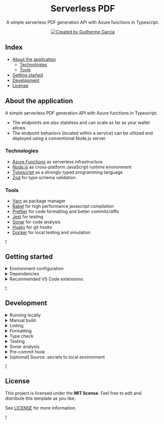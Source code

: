<p align="center">
  <h1 align="center">Serverless PDF</h1>
  <p align="center">
    A simple serverless PDF generation API with Azure functions in Typescript.
  </p>
</p>

<p align="center">
  <a  href="https://github.com/GuilhermeMGBR?tab=overview">
    <img
      src="https://img.shields.io/badge/created%20by-@guilhermemgbr-4BBAAB.svg"
      alt="Created by Guilherme Garcia"
    />
  </a>
</p>

## Index

- [About the application](#about-the-application)
  - [Technologies](#technologies)
  - [Tools](#tools)
- [Getting started](#getting-started)
- [Development](#development)
- [License](#license)

## About the application

A simple serverless PDF generation API with Azure functions in Typescript.

- The endpoints are also stateless and can scale as far as your wallet allows.
- The endpoint behaviors (located within a service) can be utilized and deployed using a conventional Node.js server.

### Technologies

- [Azure Functions](https://learn.microsoft.com/en-us/azure/azure-functions/functions-overview) as serverless infrastructure
- [Node.js](https://nodejs.org) as cross-platform JavaScript runtime environment
- [Typescript](http://typescriptlang.org) as a strongly typed programming language
- [Zod](https://github.com/colinhacks/zod) for type schema validation

### Tools

- [Yarn](https://yarnpkg.com) as package manager
- [Babel](https://babeljs.io) for high performance javascript compilation
- [Prettier](https://prettier.io) for code formatting and better commits/diffs
- [Jest](https://jestjs.io) for testing
- [Sonar](https://www.sonarsource.com) for code analysis
- [Husky](https://typicode.github.io/husky/) for git hooks
- [Docker](https://www.docker.com) for local testing and simulation

<sup><a href="#index" title="Return to index">&UpArrowBar;</a></sup>

## Getting started

<details><summary>Environment configuration</summary>

#### Create a `local.settings.json` file inside the `./src` folder.

```json
{
  "IsEncrypted": false,
  "Values": {
    "FUNCTIONS_WORKER_RUNTIME": "node",
    "NODE_ENV": "development"
  }
}
```

#### To run and debug functions locally, install [azure-functions-core-tools](https://github.com/Azure/azure-functions-core-tools) on your machine

Installation with yarn:

```bash
yarn global add azure-functions-core-tools
```

=> The 'devcontainer' comes with this preinstalled

</details>

<details><summary>Dependencies</summary>

- Open the terminal inside the `src` folder
- Install dependencies with [yarn](https://yarnpkg.com)

```bash
yarn
```

</details>

<details><summary>Recommended VS Code extensions:</summary>

- [SonarLint](https://marketplace.visualstudio.com/items?itemName=sonarsource.sonarlint-vscode) - Code linting
- [ES Lint](https://marketplace.visualstudio.com/items?itemName=dbaeumer.vscode-eslint) - JavaScript linting
- [Prettier](https://marketplace.visualstudio.com/items?itemName=esbenp.prettier-vscode) - Code formatter
- [Pretty TypeScript Errors](https://marketplace.visualstudio.com/items?itemName=yoavbls.pretty-ts-errors) - Prettier and human-readable TypeScript errors
- [Error Lens](https://marketplace.visualstudio.com/items?itemName=usernamehw.errorlens) - Highlighting of errors and other language diagnostics
- [GitLens](https://marketplace.visualstudio.com/items?itemName=eamodio.gitlens) - Git extensions
- [Azure Functions](https://marketplace.visualstudio.com/items?itemName=ms-azuretools.vscode-azurefunctions) - Official Azure Functions extension
- [Code Spell Checker](https://marketplace.visualstudio.com/items?itemName=streetsidesoftware.code-spell-checker) - Spell checker
- [REST Client](https://marketplace.visualstudio.com/items?itemName=humao.rest-client) - Lightweight HTTP request client

</details>

<sup><a href="#index" title="Return to index">&UpArrowBar;</a></sup>

## Development

<details><summary>Running locally</summary>

### Build and run the App:

This will install the required dependencies, build and start!

```bash
yarn start
OR
yarn s
```

- To start without installing dependencies or re-building the app:

```bash
yarn start:only
OR
yarn so
```

=> Remember to follow the environment configuration from the [Getting started](#getting-started) before running the app!

</details>

<details><summary>Manual build</summary>

### Run the build command:

This will install the dependencies and run a build

```bash
yarn build
OR
yarn b
```

- To run a build without installing dependencies:

```bash
yarn build:only
OR
yarn bo
```

- The build can re-run after each file save in watch mode

```bash
yarn watch:build
OR
yarn wb
```

</details>

<details><summary>Linting</summary>

### Run the lint command:

```bash
yarn lint
OR
yarn l
```

</details>

<details><summary>Formatting</summary>

### Run the format command:

This will automatically fix errors where possible

```bash
yarn format
OR
yarn f
```

- To check formatting errors without making changes to files:

```bash
yarn format-check
OR
yarn fc
```

</details>

<details><summary>Type check</summary>

Make sure to have installed dependencies from the initial setup

### Run type check:

```bash
yarn type-check
OR
yarn tc
```

- The type check can re-run after each file save in watch mode

```bash
yarn watch:type-check
OR
yarn wtc
```

</details>

<details><summary>Testing</summary>

Make sure to have installed dependencies from the initial setup

### Build and run tests:

```bash
yarn test
OR
yarn t
```

- The test can re-run after each file save in watch mode

```bash
yarn watch:test
OR
yarn wt
```

</details>

<details><summary>Sonar analysis</summary>

To run an analysis locally with SonarQube and Docker:

### Start a local SonarQube instance:

```bash
yarn sonar-server:start
OR
yarn ss
```

<details><summary>[Optional] Persist analysis results</summary>

To persist the analysis results when running a local server of SonarQube:

### Create a `.env.sonar-server.local` file at this repository's root folder (same folder as the Readme)

```sh
SONAR_JDBC_URL={{YOUR_URL}} # sample: jdbc:postgresql://hostname.com/db_name
SONAR_JDBC_USERNAME={{YOUR_USERNAME}}
SONAR_JDBC_PASSWORD={{YOUR_PASSWORD}}
```

Replace placeholders with the connection values to your PostgreSQL instance:

- `{{YOUR_URL}}`
- `{{YOUR_USERNAME}}`
- `{{YOUR_PASSWORD}}`

> It is possible to run an instance of PostgreSQL inside another docker container!

### Start a local SonarQube instance with persistence:

```bash
yarn sonar-server:start-persistent
OR
yarn ssp
```

</details>

### Sonar Scanner configuration

Set environment variables with sonar server connection details:

- SVRLSSPDF_SONARQUBE_LOCAL_HOSTURL
- SVRLSSPDF_SONARQUBE_LOCAL_LOGIN

> They can be set inline, before the run command:
>
> ```bash
> SVRLSSPDF_SONARQUBE_LOCAL_HOSTURL=https://your.local.url; SVRLSSPDF_SONARQUBE_LOCAL_LOGIN=sqp_yourtokenXYZ; yarn sonar
> ```

### Run Sonar Scanner

```bash
yarn sonar
OR
yarn sn
```

</details>

<details><summary>Pre-commit hook</summary>

> The `pre-commit` hook should run automatically before every commit through `Husky`.

To manually run all pre-commit checks:

```bash
yarn pre-commit
OR
yarn pc
```

This hook does type checking, linting, format checking and runs all tests, stopping and showing errors from the first one to fail, if any.

</details>

<details><summary>[optional] Source .secrets to local environment</summary>

> The secrets will be sourced from a `.secrets` file at this repository's root folder (same folder as the Readme)

To source local environment secrets on terminal open, add this to your `.bashrc` or `.zshrc`:

```sh
#
# Allow parent to initialize shell
#
if [[ -n $ZSH_INIT_COMMAND_SVRLSSPDF ]]; then
  echo "Running: $ZSH_INIT_COMMAND_SVRLSSPDF"
  eval "$ZSH_INIT_COMMAND_SVRLSSPDF"
fi
```

This will trigger a [dev-environment-init.sh](./.vscode/dev-environment-init.sh) run when using `Visual Studio Code` on `macOS`.

</details>

<sup><a href="#index" title="Return to index">&UpArrowBar;</a></sup>

## License

This project is licensed under the **MIT license**. Feel free to edit and distribute this template as you like.

See [LICENSE](LICENSE) for more information.

<sup><a href="#index" title="Return to index">&UpArrowBar;</a></sup>
